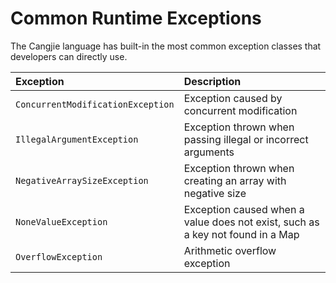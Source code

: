 # Common Runtime Exceptions

The Cangjie language has built-in the most common exception classes that developers can directly use.

| Exception                              | Description                                              |
| :------------------------------------ | :------------------------------------------------------ |
| `ConcurrentModificationException`     | Exception caused by concurrent modification             |
| `IllegalArgumentException`            | Exception thrown when passing illegal or incorrect arguments |
| `NegativeArraySizeException`          | Exception thrown when creating an array with negative size |
| `NoneValueException`                  | Exception caused when a value does not exist, such as a key not found in a Map |
| `OverflowException`                   | Arithmetic overflow exception                          |